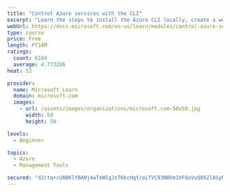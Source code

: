 ```yaml
---
title: "Control Azure services with the CLI"
excerpt: "Learn the steps to install the Azure CLI locally, create a website, and manage Azure resources using the CLI."
webUrl: https://docs.microsoft.com/en-us/learn/modules/control-azure-services-with-cli/
type: course
price: Free
length: PT34M
ratings:
  count: 6184
  average: 4.773286
heat: 53

provider:
  name: Microsoft Learn
  domain: microsoft.com
  images:
    - url: /assets/images/organizations/microsoft.com-50x50.jpg
      width: 50
      height: 50

levels:
  - Beginner

topics:
  - Azure
  - Management Tools

secured: "dJctq+cUABKlYBANj4wTeWIgJsT6bcHgY/oLTVC93NBkm1hFQoVuQ0X2lASyN+87Ivfg+3Cn6sTiefA+P6IO0aCOKev9YInDzxIo+QJ+DPhEPuI19kJ063eM85LIz95S5j7wj2iVWMNmsSLOit38qPpY+JEgKKBVWhmqHX9xYky9rDLx4nsDxiNAhcy/NkaxiPr3NsulUEyG/cpg+2SY1P8IQRew1Qjo5czaLEU+Q4EEygybg0r2DWpApfDDNpQuRmy9Um9btN+NQ9EDcQkOE7BduIIwtnoy4s+IPWTSus1JfX4SqEwBPdjdPmf7yL6PC5uVvvJ8krn6vJbV6YIZSoQ9S5V9CfRLsPsmI9jm1QDMXUAAC3yys/yA60s6HvCxD4QvTaSOmC75F7URxxpIRpw7PyUFrMCnxYfOl6jINXc=;t1xgtt52VKxvOvu8tB69Kw=="
---
```


